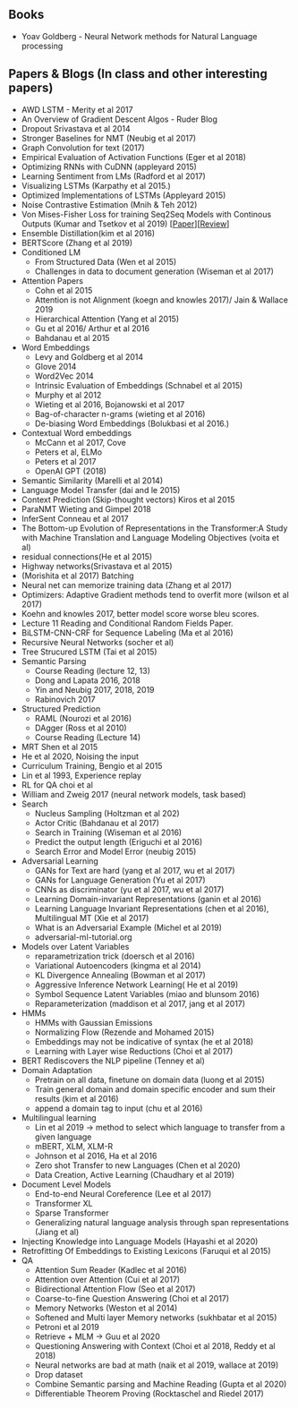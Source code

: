 ## Books
- Yoav Goldberg - Neural Network methods for Natural Language processing
## Papers & Blogs (In class and other interesting papers)
- AWD LSTM - Merity et al 2017
- An Overview of Gradient Descent Algos - Ruder Blog
- Dropout Srivastava et al 2014
- Stronger Baselines for NMT (Neubig et al 2017)
- Graph Convolution for text (2017)
- Empirical Evaluation of Activation Functions (Eger et al 2018)
- Optimizing RNNs with CuDNN (appleyard 2015)
- Learning Sentiment from LMs (Radford et al 2017)
- Visualizing LSTMs (Karpathy et al 2015.)
- Optimized Implementations of LSTMs (Appleyard 2015)
- Noise Contrastive Estimation (Mnih & Teh 2012)
- Von Mises-Fisher Loss for training Seq2Seq Models with Continous Outputs (Kumar and Tsetkov et al 2019) [[Paper](https://arxiv.org/pdf/1812.04616.pdf)][[Review](https://github.com/Shashi456/Papers/blob/master/Review/VonMisesLoss.md)]
- Ensemble Distillation(kim et al 2016)
- BERTScore (Zhang et al 2019)
- Conditioned LM 
    - From Structured Data (Wen et al 2015)
    - Challenges in data to document generation (Wiseman et al 2017)
- Attention Papers
    - Cohn et al 2015 
    - Attention is not Alignment (koegn and knowles 2017)/ Jain & Wallace 2019
    - Hierarchical Attention (Yang et al 2015)
    - Gu et al 2016/ Arthur et al 2016  
    - Bahdanau et al 2015
- Word Embeddings 
    - Levy and Goldberg et al 2014
    - Glove 2014
    - Word2Vec 2014
    - Intrinsic Evaluation of Embeddings (Schnabel et al 2015) 
    - Murphy et al 2012
    - Wieting et al 2016, Bojanowski et al 2017
    - Bag-of-character n-grams (wieting et al 2016)
    - De-biasing Word Embeddings (Bolukbasi et al 2016.)
- Contextual Word embeddings
    - McCann et al 2017, Cove 
    - Peters et al, ELMo
    - Peters et al 2017
    - OpenAI GPT (2018)
- Semantic Similarity (Marelli et al 2014)
- Language Model Transfer (dai and le 2015)
- Context Prediction (Skip-thought vectors) Kiros et al 2015
- ParaNMT Wieting and Gimpel 2018
- InferSent Conneau et al 2017
- The Bottom-up Evolution of Representations in the Transformer:A Study with Machine Translation and Language Modeling Objectives (voita et al)
- residual connections(He et al 2015)
- Highway networks(Srivastava et al 2015)
- (Morishita et al 2017) Batching
- Neural net can memorize training data (Zhang et al 2017)
- Optimizers: Adaptive Gradient methods tend to overfit more (wilson et al 2017)
- Koehn and knowles 2017, better model score worse bleu scores.
- Lecture 11 Reading and Conditional Random Fields Paper.
- BiLSTM-CNN-CRF for Sequence Labeling (Ma et al 2016)
- Recursive Neural Networks (socher et al)
- Tree Strucured LSTM (Tai et al 2015)
- Semantic Parsing
    - Course Reading (lecture 12, 13)
    - Dong and Lapata 2016, 2018
    - Yin and Neubig 2017, 2018, 2019
    - Rabinovich 2017
- Structured Prediction
    - RAML (Nourozi et al  2016)
    - DAgger (Ross et al 2010)
    - Course Reading (Lecture 14)
- MRT Shen et al 2015
- He et al 2020, Noising the input
- Curriculum Training, Bengio et al 2015
- Lin et al 1993, Experience replay
- RL for QA choi et al
- William and Zweig 2017 (neural network models, task based)
- Search 
    - Nucleus Sampling (Holtzman et al 202)
    - Actor Critic (Bahdanau et al 2017)
    - Search in Training (Wiseman et al 2016)
    - Predict the output length (Eriguchi et al 2016)
    - Search Error and Model Error (neubig 2015)
- Adversarial Learning 
    - GANs for Text are hard (yang et al 2017, wu et al 2017)
    - GANs for Language Generation (Yu et al 2017)
    - CNNs as discriminator (yu et al 2017, wu et al 2017)
    - Learning Domain-invariant Representations (ganin et al 2016)
    - Learning Language Invariant Representations (chen et al 2016), Multilingual MT (Xie et al 2017)
    - What is an Adversarial Example (Michel et al 2019)
    - adversarial-ml-tutorial.org
- Models over Latent Variables
    - reparametrization trick (doersch et al 2016)
    - Variational Autoencoders (kingma et al 2014)
    - KL Divergence Annealing (Bowman et al 2017)
    - Aggressive Inference Network Learning( He et al 2019)
    - Symbol Sequence Latent Variables (miao and blunsom 2016)
    - Reparameterization (maddison et al 2017, jang et al 2017)
- HMMs
    - HMMs with Gaussian Emissions
    - Normalizing Flow (Rezende and Mohamed 2015)
    - Embeddings may not be indicative of syntax (he et al 2018)
    - Learning with Layer wise Reductions (Choi et al 2017)
- BERT Rediscovers the NLP pipeline (Tenney et al)
- Domain Adaptation
    - Pretrain on all data, finetune on domain data (luong et al 2015)
    - Train general domain and domain specific encoder and sum their results (kim et al 2016)
    - append a domain tag to input (chu et al 2016)
- Multilingual learning
    - Lin et al 2019 -> method to select which language to transfer from a given language
    - mBERT, XLM, XLM-R
    - Johnson et al 2016, Ha et al 2016
    - Zero shot Transfer to new Languages (Chen et al 2020)
    - Data Creation, Active Learning (Chaudhary et al 2019)
- Document Level Models
    - End-to-end Neural Coreference (Lee et al 2017)
    - Transformer XL
    - Sparse Transformer
    - Generalizing natural language analysis through span representations (Jiang et al)
- Injecting Knowledge into Language Models (Hayashi et al 2020)
- Retrofitting Of Embeddings to Existing Lexicons (Faruqui et al 2015)
- QA
    - Attention Sum Reader (Kadlec et al 2016)
    - Attention over Attention (Cui et al 2017)
    - Bidirectional Attention Flow (Seo et al 2017) 
    - Coarse-to-fine Question Answering (Choi et al 2017)
    - Memory Networks (Weston et al 2014)
    - Softened and Multi layer Memory networks (sukhbatar et al 2015)
    - Petroni et al 2019 
    - Retrieve + MLM -> Guu et al 2020
    - Questioning Answering with Context (Choi et al 2018, Reddy et al 2018)
    - Neural networks are bad at math (naik et al 2019, wallace at 2019)
    - Drop dataset
    - Combine Semantic parsing and Machine Reading (Gupta et al 2020)
    - Differentiable Theorem Proving (Rocktaschel and Riedel 2017)






